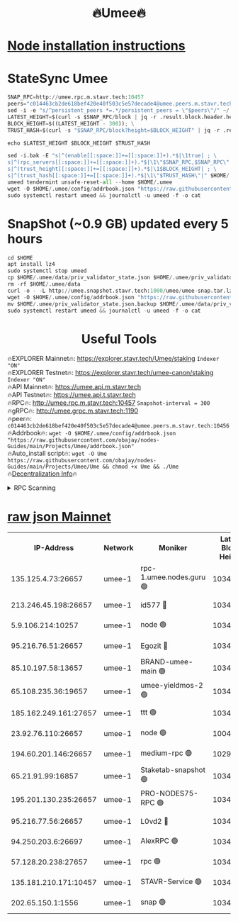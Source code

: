 <h1 align="center"> 🔥Umee🔥</h1>


[Node installation instructions](https://github.com/obajay/nodes-Guides/tree/main/Projects/Umee)
=
# StateSync Umee
```python
SNAP_RPC=http://umee.rpc.m.stavr.tech:10457
peers="c014463cb2de618bef420e40f503c5e57decade4@umee.peers.m.stavr.tech:10456"
sed -i -e "s/^persistent_peers *=.*/persistent_peers = \"$peers\"/" ~/.umee/config/config.toml
LATEST_HEIGHT=$(curl -s $SNAP_RPC/block | jq -r .result.block.header.height); \
BLOCK_HEIGHT=$((LATEST_HEIGHT - 300)); \
TRUST_HASH=$(curl -s "$SNAP_RPC/block?height=$BLOCK_HEIGHT" | jq -r .result.block_id.hash)

echo $LATEST_HEIGHT $BLOCK_HEIGHT $TRUST_HASH

sed -i.bak -E "s|^(enable[[:space:]]+=[[:space:]]+).*$|\1true| ; \
s|^(rpc_servers[[:space:]]+=[[:space:]]+).*$|\1\"$SNAP_RPC,$SNAP_RPC\"| ; \
s|^(trust_height[[:space:]]+=[[:space:]]+).*$|\1$BLOCK_HEIGHT| ; \
s|^(trust_hash[[:space:]]+=[[:space:]]+).*$|\1\"$TRUST_HASH\"|" $HOME/.umee/config/config.toml
umeed tendermint unsafe-reset-all --home $HOME/.umee
wget -O $HOME/.umee/config/addrbook.json "https://raw.githubusercontent.com/obajay/nodes-Guides/main/Projects/Umee/addrbook.json"
sudo systemctl restart umeed && journalctl -u umeed -f -o cat
```
# SnapShot (~0.9 GB) updated every 5 hours
```python
cd $HOME
apt install lz4
sudo systemctl stop umeed
cp $HOME/.umee/data/priv_validator_state.json $HOME/.umee/priv_validator_state.json.backup
rm -rf $HOME/.umee/data
curl -o - -L http://umee.snapshot.stavr.tech:1000/umee/umee-snap.tar.lz4 | lz4 -c -d - | tar -x -C $HOME/.umee --strip-components 2
wget -O $HOME/.umee/config/addrbook.json "https://raw.githubusercontent.com/obajay/nodes-Guides/main/Projects/Umee/addrbook.json"
mv $HOME/.umee/priv_validator_state.json.backup $HOME/.umee/data/priv_validator_state.json
sudo systemctl restart umeed && journalctl -u umeed -f -o cat
```
 <h1 align="center"> Useful Tools</h1>

🔥EXPLORER Mainnet🔥:      https://explorer.stavr.tech/Umee/staking             `Indexer "ON"` \
🔥EXPLORER Testnet🔥:        https://explorer.stavr.tech/umee-canon/staking      `Indexer "ON"` \
🔥API Mainnet🔥:                   https://umee.api.m.stavr.tech \
🔥API Testnet🔥:                     https://umee.api.t.stavr.tech \
🔥RPC🔥:                                   http://umee.rpc.m.stavr.tech:10457                     `Snapshot-interval = 300` \
🔥gRPC🔥:                              http://umee.grpc.m.stavr.tech:1190 \
🔥peer🔥:                     `c014463cb2de618bef420e40f503c5e57decade4@umee.peers.m.stavr.tech:10456` \
🔥Addrbook🔥:    ```wget -O $HOME/.umee/config/addrbook.json "https://raw.githubusercontent.com/obajay/nodes-Guides/main/Projects/Umee/addrbook.json"``` \
🔥Auto_install script🔥: ```wget -O Ume https://raw.githubusercontent.com/obajay/nodes-Guides/main/Projects/Umee/Ume && chmod +x Ume && ./Ume``` \
🔥[Decentralization Info](https://github.com/obajay/StateSync-snapshots/tree/main/Projects/Umee/Decentralization)🔥

<details>
<summary>RPC Scanning</summary>

<h2 align="center"> We scan nodes in real time every 4 hours. And we provide the final result of RPC endpoints.
We cannot influence the operation of these nodes in any way. </h2>


```python
If Voting Power is higher than 0 --> then the Node is a validator of the network and may be subject to attack and be a potential threat to the chain.
```
```python
We marked such validators with a red symbol
```

</details>

[raw json Mainnet](https://rpc-check.umeem.stavr.tech/umeem/rpc-umeem-result.json)
=



<table><tr><th>IP-Address</th><th>Network</th><th>Moniker</th><th>Latest Block Height</th><th>Earliest Block Height</th><th>Catching Up</th><th>Tx Index</th><th>Voting Power</th><th>Scan Time</th></tr><tr><td>135.125.4.73:26657</td><td>umee-1</td><td>rpc-1.umee.nodes.guru 🟢</td><td>10347469</td><td>5167386</td><td>False</td><td>on</td><td>0</td><td>2024-01-29T02:25:20.731093775UTC</td></tr><tr><td>213.246.45.198:26657</td><td>umee-1</td><td>id577 🔴</td><td>10347456</td><td>7100001</td><td>False</td><td>on</td><td>35104862</td><td>2024-01-29T02:24:03.961382189UTC</td></tr><tr><td>5.9.106.214:10257</td><td>umee-1</td><td>node 🟢</td><td>10347465</td><td>7942001</td><td>False</td><td>on</td><td>0</td><td>2024-01-29T02:24:57.007205920UTC</td></tr><tr><td>95.216.76.51:26657</td><td>umee-1</td><td>Egozit 🔴</td><td>10347469</td><td>8262001</td><td>False</td><td>off</td><td>38386535</td><td>2024-01-29T02:25:20.279137995UTC</td></tr><tr><td>85.10.197.58:13657</td><td>umee-1</td><td>BRAND-umee-main 🟢</td><td>10347459</td><td>8427832</td><td>False</td><td>on</td><td>0</td><td>2024-01-29T02:24:22.080227041UTC</td></tr><tr><td>65.108.235.36:19657</td><td>umee-1</td><td>umee-yieldmos-2 🟢</td><td>10347449</td><td>9575548</td><td>False</td><td>on</td><td>0</td><td>2024-01-29T02:23:22.615242518UTC</td></tr><tr><td>185.162.249.161:27657</td><td>umee-1</td><td>ttt 🟢</td><td>10347463</td><td>9733423</td><td>False</td><td>on</td><td>0</td><td>2024-01-29T02:24:47.507699284UTC</td></tr><tr><td>23.92.76.110:26657</td><td>umee-1</td><td>node 🟢</td><td>10046600</td><td>9953901</td><td>False</td><td>on</td><td>0</td><td>2024-01-29T02:26:01.266710881UTC</td></tr><tr><td>194.60.201.146:26657</td><td>umee-1</td><td>medium-rpc 🟢</td><td>10292646</td><td>9984137</td><td>False</td><td>on</td><td>0</td><td>2024-01-29T02:24:13.067325494UTC</td></tr><tr><td>65.21.91.99:16857</td><td>umee-1</td><td>Staketab-snapshot 🟢</td><td>10347461</td><td>9992001</td><td>False</td><td>off</td><td>0</td><td>2024-01-29T02:24:34.828401714UTC</td></tr><tr><td>195.201.130.235:26657</td><td>umee-1</td><td>PRO-NODES75-RPC 🟢</td><td>10347465</td><td>10247464</td><td>False</td><td>on</td><td>0</td><td>2024-01-29T02:24:53.853994380UTC</td></tr><tr><td>95.216.77.56:26657</td><td>umee-1</td><td>L0vd2 🔴</td><td>10347472</td><td>10247472</td><td>False</td><td>off</td><td>37501434</td><td>2024-01-29T02:25:37.928437457UTC</td></tr><tr><td>94.250.203.6:26697</td><td>umee-1</td><td>AlexRPC 🟢</td><td>10347457</td><td>10260001</td><td>False</td><td>on</td><td>0</td><td>2024-01-29T02:24:17.673380277UTC</td></tr><tr><td>57.128.20.238:27657</td><td>umee-1</td><td>rpc 🟢</td><td>10347467</td><td>10337379</td><td>False</td><td>on</td><td>0</td><td>2024-01-29T02:25:05.452997431UTC</td></tr><tr><td>135.181.210.171:10457</td><td>umee-1</td><td>STAVR-Service 🟢</td><td>10347471</td><td>10345704</td><td>False</td><td>on</td><td>0</td><td>2024-01-29T02:25:29.334759779UTC</td></tr><tr><td>202.65.150.1:1556</td><td>umee-1</td><td>snap 🟢</td><td>10347465</td><td>10345971</td><td>False</td><td>on</td><td>0</td><td>2024-01-29T02:24:54.707619109UTC</td></tr></table>
